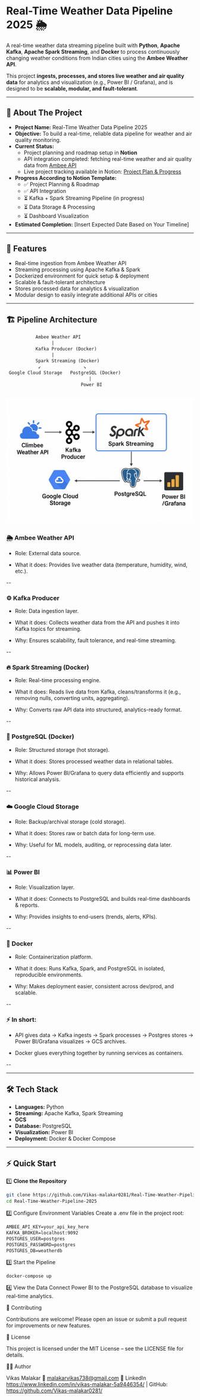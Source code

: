 # Real-Time Weather Data Pipeline 2025 🌦️

A real-time weather data streaming pipeline built with **Python**, **Apache Kafka**, **Apache Spark Streaming**, and **Docker** to process continuously changing weather conditions from Indian cities using the **Ambee Weather API**.  

This project **ingests, processes, and stores live weather and air quality data** for analytics and visualization (e.g., Power BI / Grafana), and is designed to be **scalable, modular, and fault-tolerant**.  

---

## 📝 About The Project

- **Project Name:** Real-Time Weather Data Pipeline 2025  
- **Objective:** To build a real-time, reliable data pipeline for weather and air quality monitoring.  
- **Current Status:**  
  - Project planning and roadmap setup in **Notion**  
  - API integration completed: fetching real-time weather and air quality data from [Ambee API](https://www.getambee.com/)  
  - Live project tracking available in Notion: [Project Plan & Progress](https://rainy-pirate-abe.notion.site/Real-Time-Weather-Pipeline-2025-24cc89a3b3b880b0b70ec4f59ac123a1)  
- **Progress According to Notion Template:**  
  - ✅ Project Planning & Roadmap  
  - ✅ API Integration  
  - ⏳ Kafka + Spark Streaming Pipeline (in progress)  
  - ⏳ Data Storage & Processing  
  - ⏳ Dashboard Visualization  
- **Estimated Completion:** [Insert Expected Date Based on Your Timeline]  

---

## 🚀 Features

- Real-time ingestion from Ambee Weather API  
- Streaming processing using Apache Kafka & Spark  
- Dockerized environment for quick setup & deployment  
- Scalable & fault-tolerant architecture  
- Stores processed data for analytics & visualization  
- Modular design to easily integrate additional APIs or cities  

---

## 🏗️ Pipeline Architecture

               Ambee Weather API
                     |
               Kafka Producer (Docker)
                     |
               Spark Streaming (Docker)
                ↙                ↘
     Google Cloud Storage   PostgreSQL (Docker)
                                   |
                                Power BI
![architecture-diagram](docs/Images/architecture-diagram.png)
--

### 🌦️ Ambee Weather API

- Role: External data source.

- What it does: Provides live weather data (temperature, humidity, wind, etc.).

--

### ⚙️ Kafka Producer

- Role: Data ingestion layer.

- What it does: Collects weather data from the API and pushes it into Kafka topics for streaming.

- Why: Ensures scalability, fault tolerance, and real-time streaming.

--

### 🔥 Spark Streaming (Docker)

- Role: Real-time processing engine.

- What it does: Reads live data from Kafka, cleans/transforms it (e.g., removing nulls, converting units, aggregating).

- Why: Converts raw API data into structured, analytics-ready format.

--

### 🐘 PostgreSQL (Docker)

- Role: Structured storage (hot storage).

- What it does: Stores processed weather data in relational tables.

- Why: Allows Power BI/Grafana to query data efficiently and supports historical analysis.

--

### ☁️ Google Cloud Storage

- Role: Backup/archival storage (cold storage).

- What it does: Stores raw or batch data for long-term use.

- Why: Useful for ML models, auditing, or reprocessing data later.

--

### 📊 Power BI 

- Role: Visualization layer.

- What it does: Connects to PostgreSQL and builds real-time dashboards & reports.

- Why: Provides insights to end-users (trends, alerts, KPIs).

--

### 🐳 Docker

- Role: Containerization platform.

- What it does: Runs Kafka, Spark, and PostgreSQL in isolated, reproducible environments.

- Why: Makes deployment easier, consistent across dev/prod, and scalable.

--

### ⚡ In short:

- API gives data → Kafka ingests → Spark processes → Postgres stores → Power BI/Grafana visualizes → GCS archives.

- Docker glues everything together by running services as containers.

--

---

## 🛠️ Tech Stack

- **Languages:** Python  
- **Streaming:** Apache Kafka, Spark Streaming
- **GCS** 
- **Database:** PostgreSQL 
- **Visualization:** Power BI 
- **Deployment:** Docker & Docker Compose  

---

## ⚡ Quick Start

1️⃣ **Clone the Repository**
```bash
git clone https://github.com/Vikas-malakar0281/Real-Time-Weather-Pipeline-2025.git
cd Real-Time-Weather-Pipeline-2025
```
2️⃣ Configure Environment Variables
Create a .env file in the project root:
```
AMBEE_API_KEY=your_api_key_here
KAFKA_BROKER=localhost:9092
POSTGRES_USER=postgres
POSTGRES_PASSWORD=postgres
POSTGRES_DB=weatherdb
```

3️⃣ Start the Pipeline
```
docker-compose up
```

4️⃣ View the Data
Connect Power BI to the PostgreSQL database to visualize real-time analytics.


🤝 Contributing

Contributions are welcome! Please open an issue or submit a pull request for improvements or new features.

📜 License

This project is licensed under the MIT License – see the LICENSE file for details.

👨‍💻 Author

Vikas Malakar
📧 malakarvikas738@gmail.com
🔗 LinkedIn https://www.linkedin.com/in/vikas-malakar-5a9446354/ |
 GitHub: https://github.com/Vikas-malakar0281/
